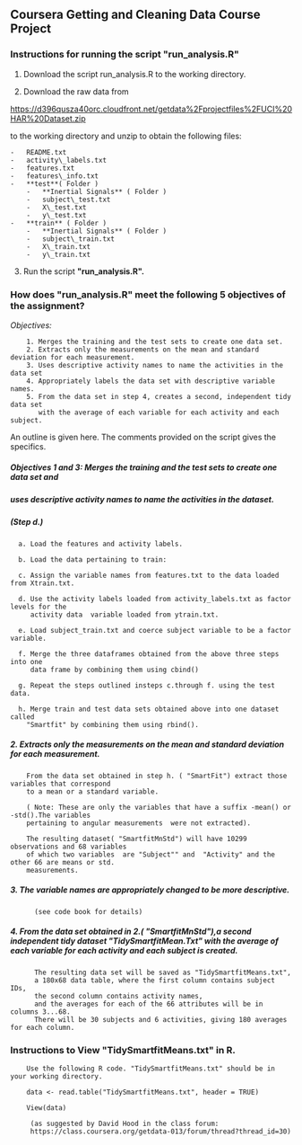 Coursera Getting and Cleaning Data Course Project
-------------------------------------------------

### Instructions for running the script "run\_analysis.R"

1.  Download the script run\_analysis.R to the working directory.

2.  Download the raw data from

<https://d396qusza40orc.cloudfront.net/getdata%2Fprojectfiles%2FUCI%20HAR%20Dataset.zip>

to the working directory and unzip to obtain the following files:

    -   README.txt
    -   activity\_labels.txt
    -   features.txt
    -   features\_info.txt
    -   **test**( Folder )
        -   **Inertial Signals** ( Folder )
        -   subject\_test.txt
        -   X\_test.txt
        -   y\_test.txt
    -   **train** ( Folder )
        -   **Inertial Signals** ( Folder )
        -   subject\_train.txt
        -   X\_train.txt
        -   y\_train.txt

3.  Run the script **"run\_analysis.R".**

### How does "run\_analysis.R" meet the following 5 objectives of the assignment?

*Objectives:*

        1. Merges the training and the test sets to create one data set.
        2. Extracts only the measurements on the mean and standard deviation for each measurement. 
        3. Uses descriptive activity names to name the activities in the data set
        4. Appropriately labels the data set with descriptive variable names. 
        5. From the data set in step 4, creates a second, independent tidy data set 
           with the average of each variable for each activity and each subject.

An outline is given here. The comments provided on the script gives the specifics.

##### Objectives 1 and 3: Merges the training and the test sets to create one data set and

##### uses descriptive activity names to name the activities in the dataset.

##### (Step d.)

      a. Load the features and activity labels.

      b. Load the data pertaining to train:

      c. Assign the variable names from features.txt to the data loaded from Xtrain.txt. 
      
      d. Use the activity labels loaded from activity_labels.txt as factor levels for the 
         activity data  variable loaded from ytrain.txt.
         
      e. Load subject_train.txt and coerce subject variable to be a factor variable. 
         
      f. Merge the three dataframes obtained from the above three steps into one 
         data frame by combining them using cbind()
      
      g. Repeat the steps outlined insteps c.through f. using the test data. 

      h. Merge train and test data sets obtained above into one dataset called 
        "Smartfit" by combining them using rbind().
        

##### 2. Extracts only the measurements on the mean and standard deviation for each measurement.

        From the data set obtained in step h. ( "SmartFit") extract those variables that correspond
        to a mean or a standard variable.
      
        ( Note: These are only the variables that have a suffix -mean() or -std().The variables 
        pertaining to angular measurements  were not extracted). 
      
        The resulting dataset( "SmartfitMnStd") will have 10299 observations and 68 variables
        of which two variables  are "Subject"" and  "Activity" and the other 66 are means or std.
        measurements.
      

##### 3. The variable names are appropriately changed to be more descriptive.

          (see code book for details)

##### 4. From the data set obtained in 2.( "SmartfitMnStd"),a second independent tidy dataset "TidySmartfitMean.Txt" with the average of each variable for each activity and each subject is created.

          The resulting data set will be saved as "TidySmartfitMeans.txt",
          a 180x68 data table, where the first column contains subject IDs, 
          the second column contains activity names,
          and the averages for each of the 66 attributes will be in columns 3...68.
          There will be 30 subjects and 6 activities, giving 180 averages for each column.
          

### Instructions to View "TidySmartfitMeans.txt" in R.

        Use the following R code. "TidySmartfitMeans.txt" should be in your working directory.

        data <- read.table("TidySmartfitMeans.txt", header = TRUE)
        
        View(data)
          
         (as suggested by David Hood in the class forum:
         https://class.coursera.org/getdata-013/forum/thread?thread_id=30)
